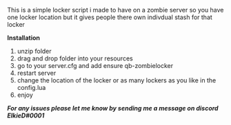 <!-- This is a locker script i made for my zombie server HMZS https://www.discord.gg/hmrp ElkieD#0001 -->

This is a simple locker script i made to have on a zombie server so you have one locker location but it gives people there own indivdual stash for that locker 

**Installation**
1) unzip folder
2) drag and drop folder into your resources
3) go to your server.cfg and add ensure qb-zombielocker
4) restart server 
5) change the location of the locker or as many lockers as you like in the config.lua
6) enjoy

***For any issues please let me know by sending me a message on discord ElkieD#0001***